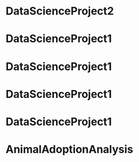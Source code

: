 # DataScienceProject2
# DataScienceProject1
# DataScienceProject1
# DataScienceProject1
# DataScienceProject1
# AnimalAdoptionAnalysis
